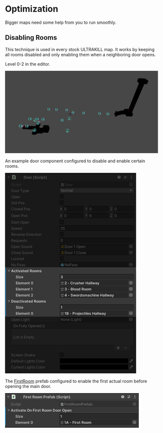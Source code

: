 # Optimization

Bigger maps need some help from you to run smoothly.

## Disabling Rooms

This technique is used in every stock ULTRAKILL map. It works by keeping all rooms disabled and only enabling them when a neighboring door opens.

Level 0-2 in the editor.

![Level 0-2](_images/level-0-2-disabled-rooms.png)

An example door component configured to disable and enable certain rooms.

![Door Component with Activated Rooms](_images/door-with-activated-rooms.png)

The [FirstRoom](setup?id=first-room) prefab configured to enable the first actual room before opening the main door.

![The First Room Prefab Component](_images/first-room-prefab-rooms.png)
